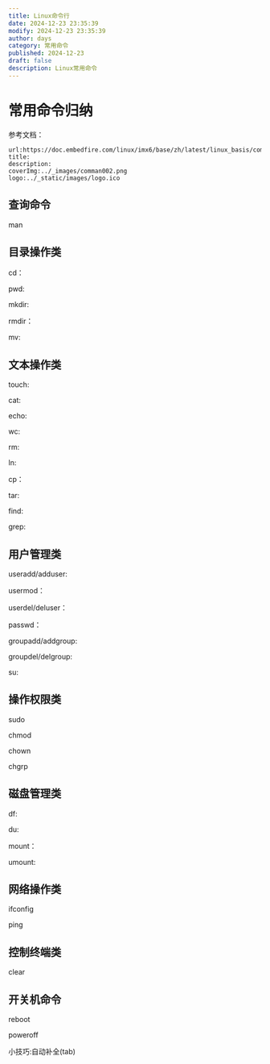 ```yaml
---
title: Linux命令行
date: 2024-12-23 23:35:39
modify: 2024-12-23 23:35:39
author: days
category: 常用命令
published: 2024-12-23
draft: false
description: Linux常用命令
---
```

# 常用命令归纳

参考文档：

```link-bookmark
url:https://doc.embedfire.com/linux/imx6/base/zh/latest/linux_basis/command_line.html
title:
description:
coverImg:../_images/comman002.png
logo:../_static/images/logo.ico
```
## 查询命令

man

## 目录操作类

cd：

pwd:

mkdir:

rmdir：

mv: 

## 文本操作类

touch:   

cat:  

echo:

wc:

rm:

ln:

cp：

tar:

find:

grep:

## 用户管理类

useradd/adduser:

usermod：

userdel/deluser：

passwd：

groupadd/addgroup:

groupdel/delgroup:

su:

## 操作权限类

sudo

chmod

chown

chgrp

## 磁盘管理类

df:

du:

mount：

umount:

## 网络操作类

ifconfig

ping

## 控制终端类

clear

## 开关机命令

reboot

poweroff

小技巧:自动补全(tab)
